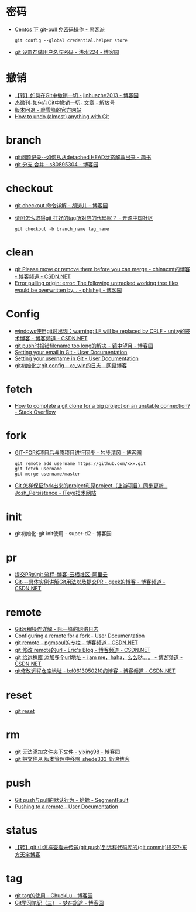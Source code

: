 # 密码

*   [Centos 下 git-pull 免密码操作 - 黑客派](https://hacpai.com/article/1493028317370)

        git config --global credential.helper store

*   [git 设置存储用户名与密码 - 浅水224 - 博客园](http://www.cnblogs.com/qianshui/p/5514662.html)

# 撤销

*   [【转】如何在Git中撤销一切 - jinhuazhe2013 - 博客园](http://www.cnblogs.com/jinhuazhe2013/p/5256403.html)
*   [杰微刊-如何在Git中撤销一切- 文章 - 解放号](http://www.jointforce.com/jfperiodical/article/796)
*   [版本回退 - 廖雪峰的官方网站](http://www.liaoxuefeng.com/wiki/0013739516305929606dd18361248578c67b8067c8c017b000/0013744142037508cf42e51debf49668810645e02887691000)
*   [How to undo (almost) anything with Git](https://github.com/blog/2019-how-to-undo-almost-anything-with-git)

# branch

*   [git问题记录--如何从从detached HEAD状态解救出来 - 简书](http://www.jianshu.com/p/ae4857d2f868)
*   [git 分支 合并 - s80895304 - 博客园](http://www.cnblogs.com/sk-net/archive/2011/07/11/2103282.html)

# checkout

*   [git checkout 命令详解 - 胡涛儿 - 博客园](http://www.cnblogs.com/hutaoer/archive/2013/05/07/git_checkout.html)
*   [请问怎么取得git 打好的tag所对应的代码呢？ - 开源中国社区](https://www.oschina.net/question/1030451_105857)

        git checkout -b branch_name tag_name

# clean

*   [git Please move or remove them before you can merge - chinacmt的博客 - 博客频道 - CSDN.NET](http://blog.csdn.net/chinacmt/article/details/52221733)
*   [Error pulling origin: error: The following untracked working tree files would be overwritten by... - phlsheji - 博客园](http://www.cnblogs.com/bhlsheji/p/5257966.html)

# Config

*   [windows使用git时出现：warning: LF will be replaced by CRLF - unity的技术博客 - 博客频道 - CSDN.NET](http://blog.csdn.net/unityoxb/article/details/20768687)
*   [git push时报错filename too long的解决 - 镜中望月 - 博客园](http://www.cnblogs.com/leexq/p/4594151.html)
*   [Setting your email in Git - User Documentation](https://help.github.com/articles/setting-your-email-in-git/)
*   [Setting your username in Git - User Documentation](https://help.github.com/articles/setting-your-username-in-git/)
*   [git初始化之git config - xc_win的日志 - 网易博客](http://blog.163.com/xc_win/blog/static/182291218201111281118615/)

# fetch

*   [How to complete a git clone for a big project on an unstable connection? - Stack Overflow](https://stackoverflow.com/questions/3954852/how-to-complete-a-git-clone-for-a-big-project-on-an-unstable-connection)

# fork

*   [GIT-FORK项目后与原项目进行同步 - 独步清风 - 博客园](http://www.cnblogs.com/dubuqingfeng/p/201503-git-fork-synchronized.html)

        git remote add username https://github.com/xxx.git
        git fetch username
        git merge username/master

    [](http://www.cnblogs.com/dubuqingfeng/p/201503-git-fork-synchronized.html)
*   [Git 怎样保证fork出来的project和原project（上游项目）同步更新 - Josh_Persistence - ITeye技术网站](http://josh-persistence.iteye.com/blog/2095643)

# init

*   git初始化-git init使用 - super-d2 - 博客园

# pr

*   [提交PR的git 流程-博客-云栖社区-阿里云](https://yq.aliyun.com/articles/72998?utm_campaign=wenzhang&utm_medium=article&utm_source=QQ-qun&201741&utm_content=m_15747)
*   [Git---具体实例讲解Git用法以及提交PR - geek的博客 - 博客频道 - CSDN.NET](http://blog.csdn.net/netdxy/article/details/50538762?locationNum=4&fps=1)

# remote

*   [Git远程操作详解 - 阮一峰的网络日志](http://www.ruanyifeng.com/blog/2014/06/git_remote.html)
*   [Configuring a remote for a fork - User Documentation](https://help.github.com/articles/configuring-a-remote-for-a-fork/)
*   [git remote - pgmsoul的专栏 - 博客频道 - CSDN.NET](http://blog.csdn.net/pgmsoul/article/details/7883706)
*   [git 修改 remote的url - Eric's Blog - 博客频道 - CSDN.NET](http://blog.csdn.net/kafeidev/article/details/8589527)
*   [git 给远程库 添加多个url地址 - i am me，haha，么么哒。。。 - 博客频道 - CSDN.NET](http://blog.csdn.net/zhuyu_deng/article/details/44411245)
*   [git修改远程仓库地址 - lxf0613050210的博客 - 博客频道 - CSDN.NET](http://blog.csdn.net/lxf0613050210/article/details/51721023)

# reset

*   [git reset](http://www.360doc.com/content/13/0407/15/7044580_276700018.shtml)

# rm

*   [git 无法添加文件夹下文件 - yixing98 - 博客园](http://www.cnblogs.com/howdop/p/5583342.html)
*   [git 把文件从 版本管理中移除_shede333_新浪博客](http://blog.sina.com.cn/s/blog_59fb90df0101980a.html)

# push

*   [Git push与pull的默认行为 - 蛤蛤 - SegmentFault](https://segmentfault.com/a/1190000002783245)
*   [Pushing to a remote - User Documentation](https://help.github.com/articles/pushing-to-a-remote/)

# status

*   [【转】git 中怎样查看未传送(git push)到远程代码库的(git commit)提交?-东方天宇博客](http://blog.i1728.com/post/%E3%80%90%E8%BD%AC%E3%80%91git+%E4%B8%AD%E6%80%8E%E6%A0%B7%E6%9F%A5%E7%9C%8B%E6%9C%AA%E4%BC%A0%E9%80%81%28git+push%29%E5%88%B0%E8%BF%9C%E7%A8%8B%E4%BB%A3%E7%A0%81%E5%BA%93%E7%9A%84%28git+commit%29%E6%8F%90%E4%BA%A4%3F.html)

# tag

*   [git tag的使用 - ChuckLu - 博客园](http://www.cnblogs.com/chucklu/p/4756171.html)
*   [Git学习笔记（三） - 梦在旅途 - 博客园](http://www.cnblogs.com/zuowj/p/4556888.html)